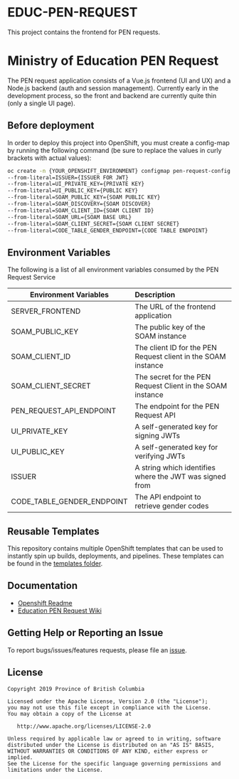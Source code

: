 # EDUC-PEN-REQUEST
This project contains the frontend for PEN requests. 

# Ministry of Education PEN Request
The PEN request application consists of a Vue.js frontend (UI and UX) and a Node.js backend (auth and session management). Currently early in the development process, so the front and backend are currently quite thin (only a single UI page).

## Before deployment
In order to deploy this project into OpenShift, you must create a config-map by running the following command (be sure to replace the values in curly brackets with actual values):
``` sh
oc create -n {YOUR_OPENSHIFT_ENVIRONMENT} configmap pen-request-config 
--from-literal=ISSUER={ISSUER FOR JWT} 
--from-literal=UI_PRIVATE_KEY={PRIVATE KEY} 
--from-literal=UI_PUBLIC_KEY={PUBLIC KEY} 
--from-literal=SOAM_PUBLIC_KEY={SOAM PUBLIC KEY} 
--from-literal=SOAM_DISCOVERY={SOAM DISCOVER} 
--from-literal=SOAM_CLIENT_ID={SOAM CLIENT ID} 
--from-literal=SOAM_URL={SOAM BASE URL} 
--from-literal=SOAM_CLIENT_SECRET={SOAM CLIENT SECRET}
--from-literal=CODE_TABLE_GENDER_ENDPOINT={CODE TABLE ENDPOINT}
```

## Environment Variables
The following is a list of all environment variables consumed by the PEN Request Service

| Environment Variables      | Description                                                      |
|----------------------------|:-----------------------------------------------------------------|
| SERVER_FRONTEND            | The URL of the frontend application                              |
| SOAM_PUBLIC_KEY            | The public key of the SOAM instance                              |
| SOAM_CLIENT_ID             | The client ID for the PEN Request client in the SOAM instance    |
| SOAM_CLIENT_SECRET         | The secret for the PEN Request Client in the SOAM instance       |
| PEN_REQUEST_API_ENDPOINT   | The endpoint for the PEN Request API                             |
| UI_PRIVATE_KEY             | A self-generated key for signing JWTs                            |
| UI_PUBLIC_KEY              | A self-generated key for verifying JWTs                          |
| ISSUER                     | A string which identifies where the JWT was signed from          |
| CODE_TABLE_GENDER_ENDPOINT | The API endpoint to retrieve gender codes                        |

## Reusable Templates
This repository contains multiple OpenShift templates that can be used to instantly spin up builds, deployments, and pipelines. These templates can be found in the [templates folder](https://github.com/bcgov/EDUC-PEN-REQUEST/tree/master/tools/templates).

## Documentation

* [Openshift Readme](openshift/README.md)
* [Education PEN Request Wiki](https://github.com/bcgov/EDUC-PEN-REQUEST/wiki)

## Getting Help or Reporting an Issue

To report bugs/issues/features requests, please file an [issue](https://github.com/bcgov/EDUC-PEN-REQUEST/issues).

## License

    Copyright 2019 Province of British Columbia

    Licensed under the Apache License, Version 2.0 (the "License");
    you may not use this file except in compliance with the License.
    You may obtain a copy of the License at

       http://www.apache.org/licenses/LICENSE-2.0

    Unless required by applicable law or agreed to in writing, software
    distributed under the License is distributed on an "AS IS" BASIS,
    WITHOUT WARRANTIES OR CONDITIONS OF ANY KIND, either express or implied.
    See the License for the specific language governing permissions and
    limitations under the License.
